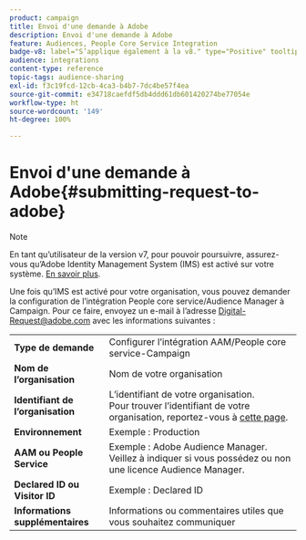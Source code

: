 ```yaml
---
product: campaign
title: Envoi d'une demande à Adobe
description: Envoi d'une demande à Adobe
feature: Audiences, People Core Service Integration
badge-v8: label="S’applique également à la v8." type="Positive" tooltip="S’applique également à Campaign v8."
audience: integrations
content-type: reference
topic-tags: audience-sharing
exl-id: f3c19fcd-12cb-4ca3-b4b7-7dc4be57f4ea
source-git-commit: e34718caefdf5db4ddd61db601420274be77054e
workflow-type: ht
source-wordcount: '149'
ht-degree: 100%

---
```


# Envoi d&#39;une demande à Adobe{#submitting-request-to-adobe}



>[!NOTE]
>
>En tant qu’utilisateur de la version v7, pour pouvoir poursuivre, assurez-vous qu’Adobe Identity Management System (IMS) est activé sur votre système. [En savoir plus](../../integrations/using/about-adobe-id.md).

Une fois qu’IMS est activé pour votre organisation, vous pouvez demander la configuration de l’intégration People core service/Audience Manager à Campaign. Pour ce faire, envoyez un e-mail à l’adresse [Digital-Request@adobe.com](mailto:Digital-Request@adobe.com) avec les informations suivantes :

<table> 
 <tbody> 
  <tr> 
   <td> <strong>Type de demande</strong><br /> </td> 
   <td> Configurer l’intégration AAM/People core service-Campaign </td> 
  </tr> 
  <tr> 
   <td> <strong>Nom de l’organisation</strong><br /> </td> 
   <td> Nom de votre organisation </td> 
  </tr> 
  <tr> 
   <td> <strong>Identifiant de l’organisation</strong><br /> </td> 
   <td> L’identifiant de votre organisation. <br> Pour trouver l’identifiant de votre organisation, reportez-vous à <a href="https://experienceleague.adobe.com/docs/core-services/interface/administration/organizations.html?lang=fr">cette page</a>.</td> 
  </tr> 
  <tr> 
   <td> <strong>Environnement</strong><br /> </td> 
   <td> Exemple : Production </td> 
  </tr> 
  <tr> 
   <td> <strong>AAM ou People Service</strong><br /> </td> 
   <td> Exemple : Adobe Audience Manager. Veillez à indiquer si vous possédez ou non une licence Audience Manager.</td> 
  </tr> 
  <tr> 
   <td> <strong>Declared ID ou Visitor ID</strong><br /> </td> 
   <td> Exemple : Declared ID </td> 
  </tr> 
  <tr> 
   <td> <strong>Informations supplémentaires</strong><br /> </td> 
   <td> Informations ou commentaires utiles que vous souhaitez communiquer </td> 
  </tr> 
 </tbody> 
</table>
